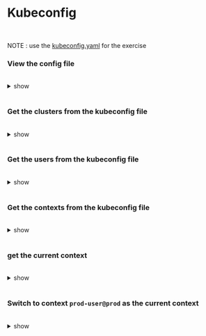 # Kubeconfig

<br />

NOTE : use the [kubeconfig.yaml](../data/kubeconfig.yaml) for the exercise

### View the config file

<br />

<details><summary>show</summary><p>

```bash
kubectl config view --kubeconfig kubeconfig.yaml
```

</p></details>

<br />

### Get the clusters from the kubeconfig file

<br />

<details><summary>show</summary><p>

```bash
kubectl config get-clusters --kubeconfig kubeconfig.yaml
# NAME
# development
# qa
# production
# kubernetes
# labs
```

</p></details>

<br />

### Get the users from the kubeconfig file

<br />

<details><summary>show</summary><p>

```bash
kubectl config get-users --kubeconfig kubeconfig.yaml # will not work for older versions
# NAME
# dev-user
# kubernetes-admin
# labs-user
# prod-user
# qa-user
```

</p></details>

<br />

### Get the contexts from the kubeconfig file

<br />

<details><summary>show</summary><p>

```bash
kubectl config get-contexts --kubeconfig kubeconfig.yaml
# CURRENT   NAME                          CLUSTER       AUTHINFO           NAMESPACE
#           development-user@labs         development   development-user   
# *         kubernetes-admin@kubernetes   kubernetes    kubernetes-admin   
#           labs-user@labs                labs          labs-user          
#           prod-user@prod                prod          prod-user          
#           qa-user@qa                    qa            qa-user
```

</p></details>

<br />

### get the current context

<br />

<details><summary>show</summary><p>

```bash
kubectl config current-context --kubeconfig kubeconfig.yaml
# kubernetes-admin@kubernetes
```

</p></details>

<br />

### Switch to context `prod-user@prod` as the current context

<br />

<details><summary>show</summary><p>

```bash
kubectl config use-context prod-user@prod  --kubeconfig kubeconfig.yaml
# Switched to context "prod-user@prod".
kubectl config current-context --kubeconfig kubeconfig.yaml
# prod-user@prod
```

</p></details>